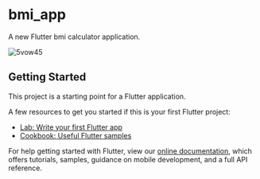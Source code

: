 # bmi_app

A new Flutter bmi calculator application.

![5vow45](https://user-images.githubusercontent.com/77579218/143669386-98ad8ac4-bcf8-4aca-b196-dbf2d8062c05.gif)



## Getting Started

This project is a starting point for a Flutter application.

A few resources to get you started if this is your first Flutter project:

- [Lab: Write your first Flutter app](https://flutter.dev/docs/get-started/codelab)
- [Cookbook: Useful Flutter samples](https://flutter.dev/docs/cookbook)

For help getting started with Flutter, view our
[online documentation](https://flutter.dev/docs), which offers tutorials,
samples, guidance on mobile development, and a full API reference.
